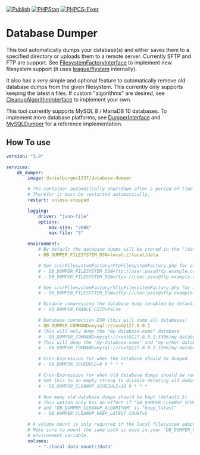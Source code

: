 [![Publish](https://github.com/danielburger1337/database-dumper/actions/workflows/publish.yml/badge.svg)](https://github.com/danielburger1337/database-dumper/actions/workflows/publish.yml)
[![PHPStan](https://github.com/danielburger1337/database-dumper/actions/workflows/phpstan.yml/badge.svg)](https://github.com/danielburger1337/database-dumper/actions/workflows/phpstan.yml)
[![PHPCS-Fixer](https://github.com/danielburger1337/database-dumper/actions/workflows/phpcsfixer.yml/badge.svg)](https://github.com/danielburger1337/database-dumper/actions/workflows/phpcsfixer.yml)

# Database Dumper

This tool automatically dumps your database(s) and either saves them to a specified directory or uploads them to a remote server.
Currently SFTP and FTP are support. See [FilesystemFactoryInterface](src/Filesystem/FilesystemFactoryInterface.php) to implement new filesystem support (it uses [league/flystem](https://github.com/thephpleague/flysystem) internally).

It also has a very simple and optional feature to automatically remove old database dumps from the given filesystem.
This currently only supports keeping the latest `N` files.
If custom "algorithms" are desired, see [CleanupAlgorithmInterface](src/Cleanup/CleanupAlgorithmInterface.php) to implement your own.

This tool currently supports MySQL 8 / MariaDB 10 databases.
To implement more database platforms, see [DumperInterface](src/Dumper/DumperInterface.php) and [MySQLDumper](src/Dumper/MySQLDumper.php) for a reference implementation.

## How To use

```yml
version: "3.8"

services:
    db_dumper:
        image: danielburger1337/database-dumper

        # The container automatically shutsdown after a period of time to prevent memory leaks
        # Therefor it must be restarted automatically.
        restart: unless-stopped

        logging:
            driver: "json-file"
            options:
                max-size: "200k"
                max-file: "3"

        environment:
            # By default the database dumps will be stored in the "/data" directory
            - DB_DUMPER_FILESYSTEM_DSN=local://local/data

            # See src/FilesystemFactory/FtpFilesystemFactory.php for all options
            # - DB_DUMPER_FILESYSTEM_DSN=ftp://user:pass@ftp.example.com
            # - DB_DUMPER_FILESYSTEM_DSN=ftps://user:pass@ftp.example.com/directory-path

            # See src/FilesystemFactory/SftpFilesystemFactory.php for all options
            # - DB_DUMPER_FILESYSTEM_DSN=sftp://user:pass@sftp.example.com/

            # Disable compressing the database dump (enabled by default)
            # - DB_DUMPER_ENABLE_GZIP=false

            # Database connection DSN (this will dump all databases)
            - DB_DUMPER_COMMAND=mysql://root@127.0.0.1
            # This will only dump the "my-database-name" database
            # - DB_DUMPER_COMMAND=mysql://root@127.0.0.1:3306/my-database-name
            # This will dump the "my-database-name" and "my-other-database-name" databases
            # - DB_DUMPER_COMMAND=mysql://root@127.0.0.1:3306/my-database-name%20my-other-database-name

            # Cron-Expression for when the database should be dumped
            # - DB_DUMPER_SCHEDULE=0 0 * * *

            # Cron-Expression for when old database dumps should be removed
            # Set this to an empty string to disable deleting old dumps
            # - DB_DUMPER_CLEANUP_SCHEDULE=30 0 * * *

            # How many old database dumps should be kept (default 5)
            # This option only has an effect if "DB_DUMPER_CLEANUP_SCHEDULE" is defined
            # and "DB_DUMPER_CLEANUP_ALGORITHM" is "keep_latest"
            # - DB_DUMPER_CLEANUP_KEEP_LATEST_COUNT=5

        # A volume mount is only required if the local filesystem adapter is used.
        # Make sure to mount the same path as used in your "DB_DUMPER_FILESYSTEM_DSN"
        # environment variable.
        volumes:
            - "./local-data-mount:/data"
```
